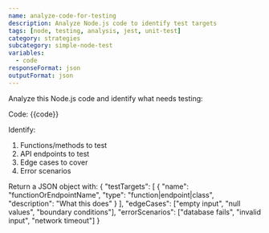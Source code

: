 ```yaml
---
name: analyze-code-for-testing
description: Analyze Node.js code to identify test targets
tags: [node, testing, analysis, jest, unit-test]
category: strategies
subcategory: simple-node-test
variables:
  - code
responseFormat: json
outputFormat: json
---
```


Analyze this Node.js code and identify what needs testing:

Code:
{{code}}

Identify:
1. Functions/methods to test
2. API endpoints to test
3. Edge cases to cover
4. Error scenarios

Return a JSON object with:
{
  "testTargets": [
    {
      "name": "functionOrEndpointName",
      "type": "function|endpoint|class",
      "description": "What this does"
    }
  ],
  "edgeCases": ["empty input", "null values", "boundary conditions"],
  "errorScenarios": ["database fails", "invalid input", "network timeout"]
}